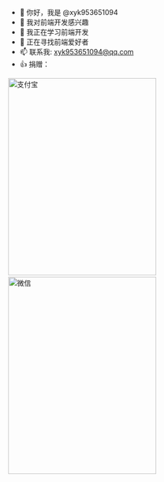 - 👋 你好，我是 @xyk953651094
- 👀 我对前端开发感兴趣
- 🌱 我正在学习前端开发
- 💞️ 正在寻找前端爱好者
- 📫 联系我: xyk953651094@qq.com
- 👍 捐赠：

<img src="https://user-images.githubusercontent.com/28004442/201457531-2faa47a9-107f-4ac9-86a7-54a8ee7c99be.JPG" width = "300" height = "400" alt="支付宝" />&emsp;&emsp;&emsp;&emsp;<img src="https://user-images.githubusercontent.com/28004442/201457534-f9f72a4e-90af-420a-90a1-cc0e6059edb5.JPG" width = "300" height = "400" alt="微信"/>

<!---
XYK953651094/XYK953651094 is a ✨ special ✨ repository because its `README.md` (this file) appears on your GitHub profile.
You can click the Preview link to take a look at your changes.
--->
